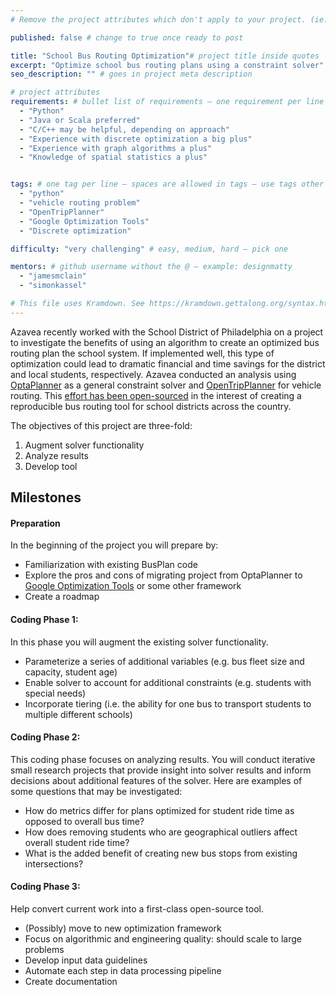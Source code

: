 ```yaml
---
# Remove the project attributes which don't apply to your project. (ie: if no issues, delete the issues section)

published: false # change to true once ready to post

title: "School Bus Routing Optimization"# project title inside quotes
excerpt: "Optimize school bus routing plans using a constraint solver" # shows on project list page
seo_description: "" # goes in project meta description

# project attributes
requirements: # bullet list of requirements – one requirement per line – follow below format
  - "Python"
  - "Java or Scala preferred"
  - "C/C++ may be helpful, depending on approach"
  - "Experience with discrete optimization a big plus"
  - "Experience with graph algorithms a plus"
  - "Knowledge of spatial statistics a plus"


tags: # one tag per line – spaces are allowed in tags – use tags other posts use
  - "python"
  - "vehicle routing problem"
  - "OpenTripPlanner"
  - "Google Optimization Tools"
  - "Discrete optimization"

difficulty: "very challenging" # easy, medium, hard – pick one

mentors: # github username without the @ – example: designmatty
  - "jamesmclain"
  - "simonkassel"

# This file uses Kramdown. See https://kramdown.gettalong.org/syntax.html for syntax
---
```


Azavea recently worked with the School District of Philadelphia on a project to investigate the benefits of using an algorithm to create an optimized bus routing plan the school system. If implemented well, this type of optimization could lead to dramatic financial and time savings for the district and local students, respectively. Azavea conducted an analysis using [OptaPlanner](https://www.optaplanner.org/) as a general constraint solver and [OpenTripPlanner](https://github.com/opentripplanner/OpenTripPlanner) for vehicle routing. This [effort has been open-sourced](https://github.com/azavea/bus-plan) in the interest of creating a reproducible bus routing tool for school districts across the country.

The objectives of this project are three-fold:
1. Augment solver functionality
2. Analyze results
3. Develop tool

## Milestones

#### Preparation

In the beginning of the project you will prepare by:

- Familiarization with existing BusPlan code
- Explore the pros and cons of migrating project from OptaPlanner to [Google Optimization Tools](https://developers.google.com/optimization/) or some other framework
- Create a roadmap

#### Coding Phase 1:

In this phase you will augment the existing solver functionality.

- Parameterize a series of additional variables (e.g. bus fleet size and capacity, student age)
- Enable solver to account for additional constraints (e.g. students with special needs)
- Incorporate tiering (i.e. the ability for one bus to transport students to multiple different schools)

#### Coding Phase 2:

This coding phase focuses on analyzing results. You will conduct iterative small research projects that provide insight into solver results and inform decisions about additional features of the solver. Here are examples of some questions that may be investigated:

- How do metrics differ for plans optimized for student ride time as opposed to overall bus time?
- How does removing students who are geographical outliers affect overall student ride time?
- What is the added benefit of creating new bus stops from existing intersections?

#### Coding Phase 3:

Help convert current work into a first-class open-source tool.

- (Possibly) move to new optimization framework
- Focus on algorithmic and engineering quality: should scale to large problems
- Develop input data guidelines
- Automate each step in data processing pipeline
- Create documentation
